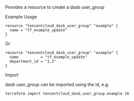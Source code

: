 Provides a resource to create a dasb user_group

Example Usage

```hcl
resource "tencentcloud_dasb_user_group" "example" {
  name = "tf_example_update"
}
```

Or

```hcl
resource "tencentcloud_dasb_user_group" "example" {
  name          = "tf_example_update"
  department_id = "1.2"
}
```

Import

dasb user_group can be imported using the id, e.g.

```
terraform import tencentcloud_dasb_user_group.example 16
```